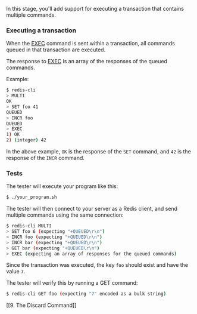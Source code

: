 In this stage, you'll add support for executing a transaction that contains multiple commands.

### Executing a transaction

When the [EXEC](https://redis.io/docs/latest/commands/exec/) command is sent within a transaction, all commands queued in that transaction are executed.

The response to [EXEC](https://redis.io/docs/latest/commands/exec/) is an array of the responses of the queued commands.

Example:

```bash
$ redis-cli
> MULTI
OK
> SET foo 41
QUEUED
> INCR foo
QUEUED
> EXEC
1) OK
2) (integer) 42
```

In the above example, `OK` is the response of the `SET` command, and `42` is the response of the `INCR` command.

### Tests

The tester will execute your program like this:

```bash
$ ./your_program.sh
```

The tester will then connect to your server as a Redis client, and send multiple commands using the same connection:

```bash
$ redis-cli MULTI
> SET foo 6 (expecting "+QUEUED\r\n")
> INCR foo (expecting "+QUEUED\r\n")
> INCR bar (expecting "+QUEUED\r\n")
> GET bar (expecting "+QUEUED\r\n")
> EXEC (expecting an array of responses for the queued commands)
```

Since the transaction was executed, the key `foo` should exist and have the value `7`.

The tester will verify this by running a GET command:

```bash
$ redis-cli GET foo (expecting "7" encoded as a bulk string)
```


[[9. The Discard Command]]